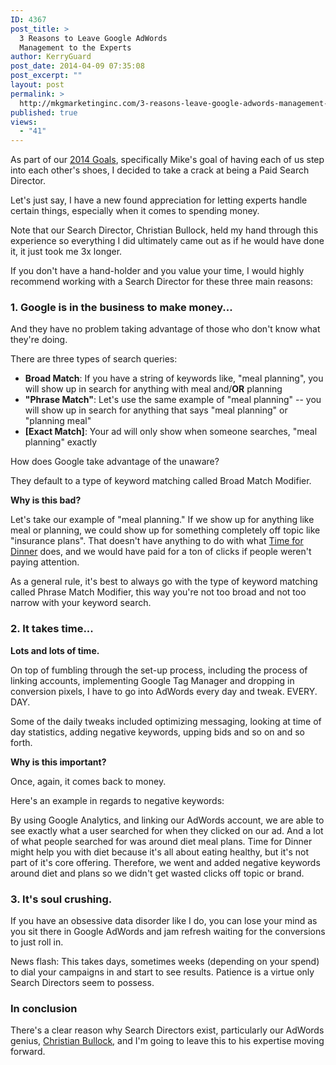 ```yaml
---
ID: 4367
post_title: >
  3 Reasons to Leave Google AdWords
  Management to the Experts
author: KerryGuard
post_date: 2014-04-09 07:35:08
post_excerpt: ""
layout: post
permalink: >
  http://mkgmarketinginc.com/3-reasons-leave-google-adwords-management-experts/
published: true
views:
  - "41"
---
```

<p>As part of our <a href="/the-most-awesome-and-official-2014-goals-of-mkg-media-group/" target="_blank">2014 Goals</a>, specifically Mike's goal of having each of us step into each other's shoes, I decided to take a crack at being a Paid Search Director.</p>

<p>Let's just say, I have a new found appreciation for letting experts handle certain things, especially when it comes to spending money.</p><!--more-->

<p>Note that our Search Director, Christian Bullock, held my hand through this experience so everything I did ultimately came out as if he would have done it, it just took me 3x longer.</p>

<p>If you don't have a hand-holder and you value your time, I would highly recommend working with a Search Director for these three main reasons:</p>

<h3>1. Google is in the business to make money...</h3>

<p>And they have no problem taking advantage of those who don't know what they're doing.</p>

<p>There are three types of search queries:</p>
<ul>
<li><strong>Broad Match</strong>: If you have a string of keywords like, "meal planning", you will show up in search for anything with meal and/<strong>OR</strong> planning</li>
<li><strong>"Phrase Match"</strong>: Let's use the same example of "meal planning" -- you will show up in search for anything that says "meal planning" or "planning meal"</li>
<li><strong>[Exact Match]</strong>: Your ad will only show when someone searches, "meal planning" exactly</strong></li>
</ul>

<p><stronge>How does Google take advantage of the unaware?</stronge></p>

<p>They default to a type of keyword matching called Broad Match Modifier.</p>

<p><strong>Why is this bad?</strong></p>

<p>Let's take our example of "meal planning." If we show up for anything like meal or planning, we could show up for something completely off topic like "insurance plans". That doesn't have anything to do with what <a href="http://www.timefordinnerplanning.com" target="_blank">Time for Dinner</a> does, and we would have paid for a ton of clicks if people weren't paying attention.</p>

<p>As a general rule, it's best to always go with the type of keyword matching called Phrase Match Modifier, this way you're not too broad and not too narrow with your keyword search.</p>

<h3>2. It takes time...</h3>

<p><strong>Lots and lots of time.</strong></p>

<p>On top of fumbling through the set-up process, including the process of linking accounts, implementing Google Tag Manager and dropping in conversion pixels, I have to go into AdWords every day and tweak. EVERY. DAY.</p> 

<p>Some of the daily tweaks included optimizing messaging, looking at time of day statistics, adding negative keywords, upping bids and so on and so forth.</p>

<p><strong>Why is this important?</strong></p>

<p>Once, again, it comes back to money.</p>

<p>Here's an example in regards to negative keywords:</p>

<p>By using Google Analytics, and linking our AdWords account, we are able to see exactly what a user searched for when they clicked on our ad. And a lot of what people searched for was around diet meal plans. Time for Dinner might help you with diet because it's all about eating healthy, but it's not part of it's core offering. Therefore, we went and added negative keywords around diet and plans so we didn't get wasted clicks off topic or brand.</p>

<h3>3. It's soul crushing.</h3>

<p>If you have an obsessive data disorder like I do, you can lose your mind as you sit there in Google AdWords and jam refresh waiting for the conversions to just roll in.</p>

<p>News flash: This takes days, sometimes weeks (depending on your spend) to dial your campaigns in and start to see results. Patience is a virtue only Search Directors seem to possess.</p>

<h3>In conclusion</h3>
<p>There's a clear reason why Search Directors exist, particularly our AdWords genius, <a href="http://mkgmediagroup.com/#about" target="_blank">Christian Bullock</a>, and I'm going to leave this to his expertise moving forward.</p>